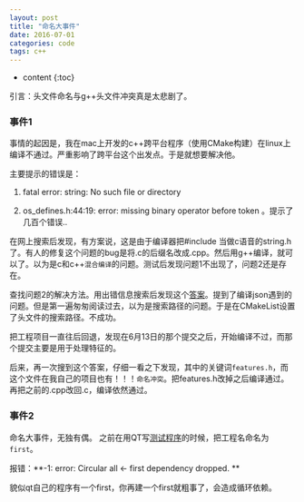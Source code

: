 ```yaml
---
layout: post
title: "命名大事件"
date: 2016-07-01
categories: code
tags: c++
---
```

* content
{:toc}

引言：头文件命名与g++头文件冲突真是太悲剧了。


### 事件1
事情的起因是，我在mac上开发的c++跨平台程序（使用CMake构建）在linux上编译不通过。严重影响了跨平台这个出发点。于是就想要解决他。

主要提示的错误是：

1. fatal error: string: No such file or directory  

2. os_defines.h:44:19: error: missing binary operator before token 。提示了几百个错误..

在网上搜索后发现，有方案说，这是由于编译器把#include<string> 当做c语音的string.h了。有人的修复这个问题的bug是将.c的后缀名改成.cpp。然后用g++编译，就可以了。以为是c和c++`混合编译`的问题。测试后发现问题1不出现了，问题2还是存在。

查找问题2的解决方法。用出错信息搜索后发现这个[答案](http://stackoverflow.com/questions/21138340/mismatched-c-header-versions)。提到了编译json遇到的问题。但是第一遍匆匆阅读过去，以为是搜索路径的问题。于是在CMakeList设置了头文件的搜索路径。不成功。

把工程项目一直往后回退，发现在6月13日的那个提交之后，开始编译不过，而那个提交主要是用于处理特征的。

后来，再一次搜到这个答案，仔细一看之下发现，其中的关键词`features.h`，而这个文件在我自己的项目也有！！！`命名冲突`。把features.h改掉之后编译通过。再把之前的.cpp改回.c，编译依然通过。

### 事件2
命名大事件，无独有偶。 之前在用QT写[测试程序](http://blog.csdn.net/vsooda/article/details/9329969)的时候，把工程名命名为`first`。

报错：**-1: error: Circular all <- first dependency dropped. **

貌似qt自己的程序有一个first，你再建一个first就粗事了，会造成循环依赖。
